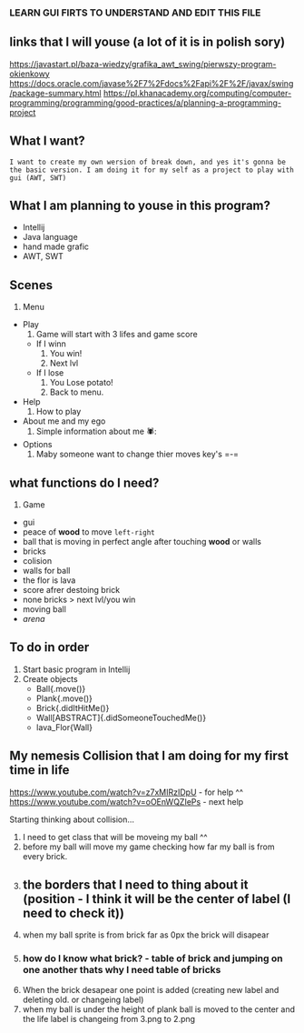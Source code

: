 ### LEARN GUI FIRTS TO UNDERSTAND AND EDIT THIS FILE

## links that I will youse (a lot of it is in polish sory)
https://javastart.pl/baza-wiedzy/grafika_awt_swing/pierwszy-program-okienkowy
https://docs.oracle.com/javase%2F7%2Fdocs%2Fapi%2F%2F/javax/swing/package-summary.html
https://pl.khanacademy.org/computing/computer-programming/programming/good-practices/a/planning-a-programming-project
## What I want?

 ` I want to create my own wersion of break down, and yes it's gonna be the basic version. I am doing it for my self as a project to play with gui (AWT, SWT) `

## What I am planning to youse in this program?

- Intellij
- Java language 
- hand made grafic
- AWT, SWT

## Scenes

1. Menu
  - Play
    1. Game will start with 3 lifes and game score
      - If I winn
         1. You win!
         2. Next lvl
      - If I lose
         1. You Lose potato!
         2. Back to menu.
  - Help
    1. How to play
  - About me and my ego
    1. Simple information about me 🕷️:
  - Options
    1. Maby someone want to change thier moves key's =-= <!--optional-->

## what functions do I need?

1. Game
  - gui
  - peace of **wood** to move `left-right`
  - ball that is moving in perfect angle after touching **wood** or walls
  - bricks
  - colision
  - walls for ball
  - the flor is lava
  - score afrer destoing brick
  - none bricks > next lvl/you win
  - moving ball
  - *arena*

## To do in order

1. Start basic program in Intellij
2. Create objects
   - Ball{.move()}
   - Plank{.move()}
   - Brick{.didItHitMe()}
   - Wall[ABSTRACT]{.didSomeoneTouchedMe()} <!--Do I need it? I need to learn gui, that will be my first step-->
   - lava_Flor{Wall}


## My nemesis Collision that I am doing for my first time in life

https://www.youtube.com/watch?v=z7xMIRzIDpU - for help ^^
https://www.youtube.com/watch?v=oOEnWQZIePs - next help

Starting thinking about collision...

1. I need to get class that will be moveing my ball ^^
2. before my ball will move my game checking how far my ball is from every brick.
3. ## the borders that I need to thing about it (position - I think it will be the center of label (I need to check it))
4. when my ball sprite is from brick far as 0px the brick will disapear
5. ### how do I know what brick? - table of brick and jumping on one another thats why I need table of bricks
6. When the brick desapear one point is added (creating new label and deleting old. or changeing label)
7. when my ball is under the height of plank ball is moved to the center and the life label is changeing from 3.png to 2.png
  

  

